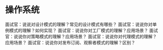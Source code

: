 <!--
 * Author  rhys.zhao
 * Date  2023-03-29 15:48:33
 * LastEditors  rhys.zhao
 * LastEditTime  2023-03-29 16:00:10
 * Description
-->

# 操作系统

面试官：说说对设计模式的理解？常见的设计模式有哪些？
面试官：说说你对单例模式的理解？如何实现？
面试官：说说你对工厂模式的理解？应用场景？
面试官：说说你对策略模式的理解？应用场景？
面试官：说说你对代理模式的理解？应用场景？
面试官：说说你对发布订阅、观察者模式的理解？区别？
